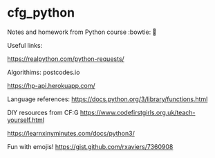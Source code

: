 # cfg_python

Notes and homework from Python course :bowtie: :snake:	


Useful links:

https://realpython.com/python-requests/

Algorithims: postcodes.io

https://hp-api.herokuapp.com/

Language references: https://docs.python.org/3/library/functions.html

DIY resources from CF:G
https://www.codefirstgirls.org.uk/teach-yourself.html

https://learnxinyminutes.com/docs/python3/

Fun with emojis! https://gist.github.com/rxaviers/7360908
